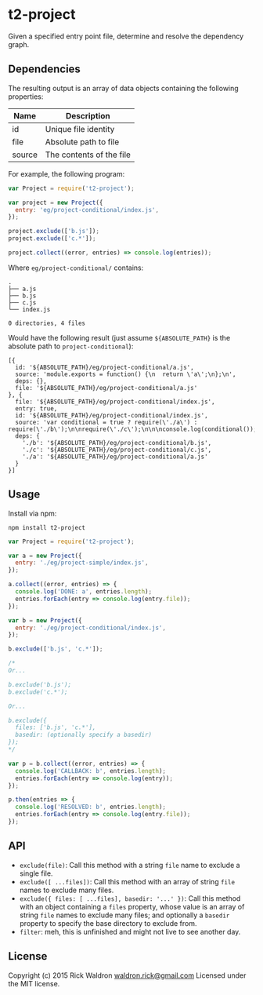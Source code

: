 # t2-project

Given a specified entry point file, determine and resolve the dependency graph. 

## Dependencies

The resulting output is an array of data objects containing the following properties: 

| Name | Description |
| ---- | ----------- |
| id | Unique file identity |
| file | Absolute path to file |
| source | The contents of the file |


For example, the following program: 

```js
var Project = require('t2-project');

var project = new Project({
  entry: 'eg/project-conditional/index.js',
});

project.exclude(['b.js']);
project.exclude(['c.*']);

project.collect((error, entries) => console.log(entries));
```

Where `eg/project-conditional/` contains: 

```
.
├── a.js
├── b.js
├── c.js
└── index.js

0 directories, 4 files
```

Would have the following result (just assume `${ABSOLUTE_PATH}` is the absolute path to `project-conditional`):

```
[{
  id: '${ABSOLUTE_PATH}/eg/project-conditional/a.js',
  source: 'module.exports = function() {\n  return \'a\';\n};\n',
  deps: {},
  file: '${ABSOLUTE_PATH}/eg/project-conditional/a.js'
}, {
  file: '${ABSOLUTE_PATH}/eg/project-conditional/index.js',
  entry: true,
  id: '${ABSOLUTE_PATH}/eg/project-conditional/index.js',
  source: 'var conditional = true ? require(\'./a\') : require(\'./b\');\n\nrequire(\'./c\');\n\n\nconsole.log(conditional());\n',
  deps: {
    './b': '${ABSOLUTE_PATH}/eg/project-conditional/b.js',
    './c': '${ABSOLUTE_PATH}/eg/project-conditional/c.js',
    './a': '${ABSOLUTE_PATH}/eg/project-conditional/a.js'
  }
}]
```


## Usage

Install via npm: 

```
npm install t2-project
```

```js
var Project = require('t2-project');

var a = new Project({
  entry: './eg/project-simple/index.js',
});

a.collect((error, entries) => {
  console.log('DONE: a', entries.length);
  entries.forEach(entry => console.log(entry.file));
});

var b = new Project({
  entry: './eg/project-conditional/index.js',
});

b.exclude(['b.js', 'c.*']);

/*
Or...

b.exclude('b.js');
b.exclude('c.*');

Or... 

b.exclude({
  files: ['b.js', 'c.*'],
  basedir: (optionally specify a basedir)
});
*/

var p = b.collect((error, entries) => {
  console.log('CALLBACK: b', entries.length);
  entries.forEach(entry => console.log(entry));
});

p.then(entries => {
  console.log('RESOLVED: b', entries.length);
  entries.forEach(entry => console.log(entry.file));
});
```



## API

- `exclude(file)`: Call this method with a string `file` name to exclude a single file. 
- `exclude([ ...files])`: Call this method with an array of string `file` names to exclude many files. 
- `exclude({ files: [ ...files], basedir: '...' })`: Call this method with an object containing a `files` property, whose value is an array of string `file` names to exclude many files; and optionally a `basedir` property to specify the base directory to exclude from.
- `filter`: meh, this is unfinished and might not live to see another day. 



## License

Copyright (c) 2015 Rick Waldron <waldron.rick@gmail.com>
Licensed under the MIT license.
